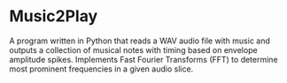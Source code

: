 # Music2Play
A program written in Python that reads a WAV audio file with music and outputs a collection of musical notes with timing based on envelope amplitude spikes. Implements Fast Fourier Transforms (FFT) to determine most prominent frequencies in a given audio slice.
